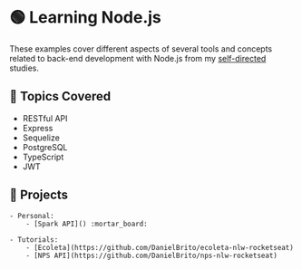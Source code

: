 # :green_circle: Learning Node.js

These examples cover different aspects of several tools and concepts related to back-end development with Node.js from my [self-directed](https://github.com/DanielBrito/self-learning) studies.

## :bookmark_tabs: Topics Covered

- RESTful API
- Express
- Sequelize
- PostgreSQL
- TypeScript
- JWT

## :rocket: Projects

	- Personal:
		- [Spark API]() :mortar_board:

	- Tutorials:
		- [Ecoleta](https://github.com/DanielBrito/ecoleta-nlw-rocketseat)
		- [NPS API](https://github.com/DanielBrito/nps-nlw-rocketseat)
